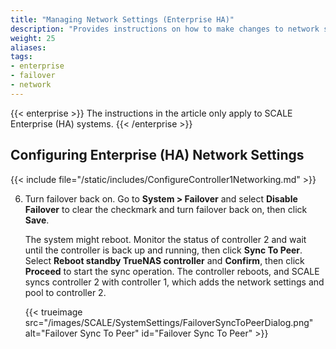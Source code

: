 ```yaml
---
title: "Managing Network Settings (Enterprise HA)"
description: "Provides instructions on how to make changes to network settings on SCALE Enterprise (HA) systems."
weight: 25
aliases:
tags:
- enterprise
- failover
- network
---
```


{{< enterprise >}}
The instructions in the article only apply to SCALE Enterprise (HA) systems.
{{< /enterprise >}}

## Configuring Enterprise (HA) Network Settings
{{< include file="/static/includes/ConfigureController1Networking.md" >}}

6. Turn failover back on.
   Go to **System > Failover** and select **Disable Failover** to clear the checkmark and turn failover back on, then click **Save**.

   The system might reboot.
   Monitor the status of controller 2 and wait until the controller is back up and running, then click **Sync To Peer**.
   Select **Reboot standby TrueNAS controller** and **Confirm**, then click **Proceed** to start the sync operation.
   The controller reboots, and SCALE syncs controller 2 with controller 1, which adds the network settings and pool to controller 2.

   {{< trueimage src="/images/SCALE/SystemSettings/FailoverSyncToPeerDialog.png" alt="Failover Sync To Peer" id="Failover Sync To Peer" >}}
